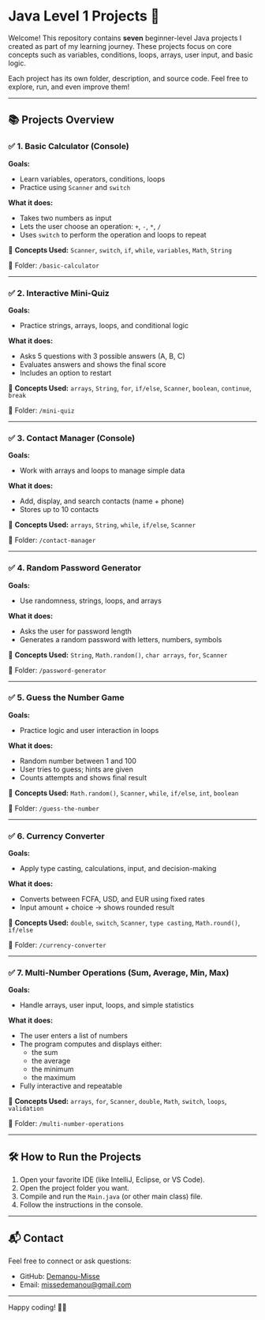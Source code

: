 # Java Level 1 Projects 🚀

Welcome! This repository contains **seven** beginner-level Java projects I created as part of my learning journey. These projects focus on core concepts such as variables, conditions, loops, arrays, user input, and basic logic.

Each project has its own folder, description, and source code. Feel free to explore, run, and even improve them!

---

## 📚 Projects Overview

### ✅ 1. Basic Calculator (Console)
**Goals:**
- Learn variables, operators, conditions, loops
- Practice using `Scanner` and `switch`

**What it does:**
- Takes two numbers as input
- Lets the user choose an operation: `+`, `-`, `*`, `/`
- Uses `switch` to perform the operation and loops to repeat

📌 **Concepts Used:** `Scanner`, `switch`, `if`, `while`, `variables`, `Math`, `String`

📂 Folder: `/basic-calculator`

---

### ✅ 2. Interactive Mini-Quiz
**Goals:**
- Practice strings, arrays, loops, and conditional logic

**What it does:**
- Asks 5 questions with 3 possible answers (A, B, C)
- Evaluates answers and shows the final score
- Includes an option to restart

📌 **Concepts Used:** `arrays`, `String`, `for`, `if/else`, `Scanner`, `boolean`, `continue`, `break`

📂 Folder: `/mini-quiz`

---

### ✅ 3. Contact Manager (Console)
**Goals:**
- Work with arrays and loops to manage simple data

**What it does:**
- Add, display, and search contacts (name + phone)
- Stores up to 10 contacts

📌 **Concepts Used:** `arrays`, `String`, `while`, `if/else`, `Scanner`

📂 Folder: `/contact-manager`

---

### ✅ 4. Random Password Generator
**Goals:**
- Use randomness, strings, loops, and arrays

**What it does:**
- Asks the user for password length
- Generates a random password with letters, numbers, symbols

📌 **Concepts Used:** `String`, `Math.random()`, `char arrays`, `for`, `Scanner`

📂 Folder: `/password-generator`

---

### ✅ 5. Guess the Number Game
**Goals:**
- Practice logic and user interaction in loops

**What it does:**
- Random number between 1 and 100
- User tries to guess; hints are given
- Counts attempts and shows final result

📌 **Concepts Used:** `Math.random()`, `Scanner`, `while`, `if/else`, `int`, `boolean`

📂 Folder: `/guess-the-number`

---

### ✅ 6. Currency Converter
**Goals:**
- Apply type casting, calculations, input, and decision-making

**What it does:**
- Converts between FCFA, USD, and EUR using fixed rates
- Input amount + choice → shows rounded result

📌 **Concepts Used:** `double`, `switch`, `Scanner`, `type casting`, `Math.round()`, `if/else`

📂 Folder: `/currency-converter`

---

### ✅ 7. Multi-Number Operations (Sum, Average, Min, Max)
**Goals:**
- Handle arrays, user input, loops, and simple statistics

**What it does:**
- The user enters a list of numbers
- The program computes and displays either:
  - the sum
  - the average
  - the minimum
  - the maximum
- Fully interactive and repeatable

📌 **Concepts Used:** `arrays`, `for`, `Scanner`, `double`, `Math`, `switch`, `loops`, `validation`

📂 Folder: `/multi-number-operations`

---

## 🛠️ How to Run the Projects

1. Open your favorite IDE (like IntelliJ, Eclipse, or VS Code).
2. Open the project folder you want.
3. Compile and run the `Main.java` (or other main class) file.
4. Follow the instructions in the console.

---

## 📬 Contact

Feel free to connect or ask questions:

- GitHub: [Demanou-Misse](https://github.com/Demanou-Misse)
- Email: missedemanou@gmail.com

---

Happy coding! 👨‍💻
